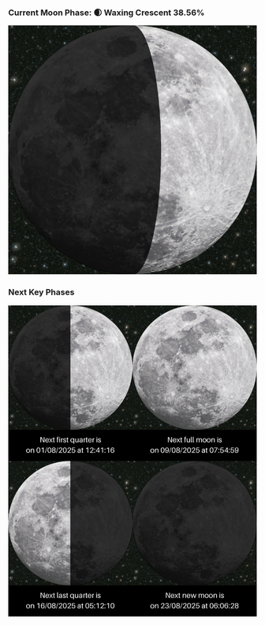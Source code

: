 ### Current Moon Phase: 🌒 Waxing Crescent 38.56%
![Moon Phase](moonphase.png)
### Next Key Phases
![Gallery](gallery.png)